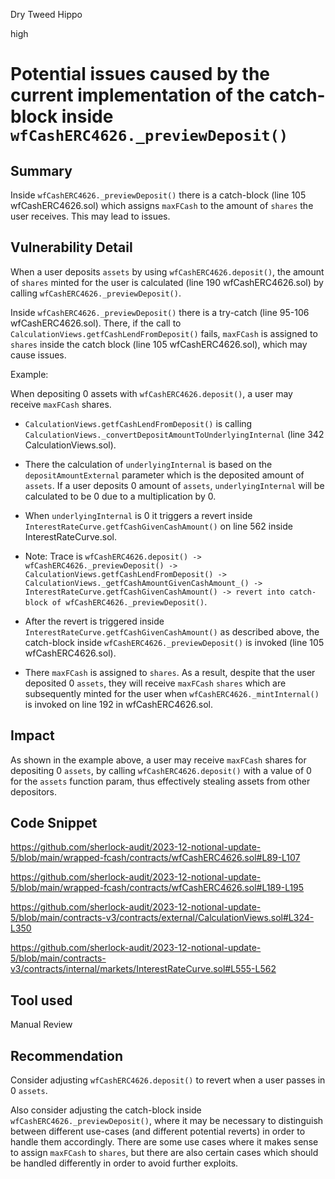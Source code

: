 Dry Tweed Hippo

high

# Potential issues caused by the current implementation of the catch-block inside `wfCashERC4626._previewDeposit()`

## Summary

Inside `wfCashERC4626._previewDeposit()` there is a catch-block (line 105 wfCashERC4626.sol) which assigns `maxFCash` to the amount of `shares` the user receives. This may lead to issues.

## Vulnerability Detail

When a user deposits `assets` by using `wfCashERC4626.deposit()`, the amount of `shares` minted for the user is calculated (line 190 wfCashERC4626.sol) by calling `wfCashERC4626._previewDeposit()`.

Inside `wfCashERC4626._previewDeposit()` there is a try-catch (line 95-106 wfCashERC4626.sol). There, if the call to `CalculationViews.getfCashLendFromDeposit()` fails, `maxFCash` is assigned to `shares` inside the catch block (line 105 wfCashERC4626.sol), which may cause issues.

Example:

When depositing 0 assets with `wfCashERC4626.deposit()`, a user may receive `maxFCash` shares.

* `CalculationViews.getfCashLendFromDeposit()` is calling `CalculationViews._convertDepositAmountToUnderlyingInternal` (line 342 CalculationViews.sol).
* There the calculation of `underlyingInternal` is based on the `depositAmountExternal` parameter which is the deposited amount of `assets`. If a user deposits 0 amount of `assets`, `underlyingInternal` will be calculated to be 0 due to a multiplication by 0.
* When `underlyingInternal` is 0 it triggers a revert inside `InterestRateCurve.getfCashGivenCashAmount()` on line 562 inside InterestRateCurve.sol.

* Note: Trace is `wfCashERC4626.deposit() -> wfCashERC4626._previewDeposit() -> CalculationViews.getfCashLendFromDeposit() -> CalculationViews._getfCashAmountGivenCashAmount_() -> InterestRateCurve.getfCashGivenCashAmount() -> revert into catch-block of wfCashERC4626._previewDeposit()`.

* After the revert is triggered inside `InterestRateCurve.getfCashGivenCashAmount()` as described above, the catch-block inside `wfCashERC4626._previewDeposit()` is invoked (line 105 wfCashERC4626.sol).

* There `maxFCash` is assigned to `shares`. As a result, despite that the user deposited 0 `assets`, they will receive `maxFCash` `shares` which are subsequently minted for the user when `wfCashERC4626._mintInternal()` is invoked on line 192 in wfCashERC4626.sol.

## Impact

As shown in the example above, a user may receive `maxFCash` shares for depositing 0 `assets`, by calling `wfCashERC4626.deposit()` with a value of 0 for the `assets` function param, thus effectively stealing assets from other depositors.

## Code Snippet

https://github.com/sherlock-audit/2023-12-notional-update-5/blob/main/wrapped-fcash/contracts/wfCashERC4626.sol#L89-L107

https://github.com/sherlock-audit/2023-12-notional-update-5/blob/main/wrapped-fcash/contracts/wfCashERC4626.sol#L189-L195

https://github.com/sherlock-audit/2023-12-notional-update-5/blob/main/contracts-v3/contracts/external/CalculationViews.sol#L324-L350

https://github.com/sherlock-audit/2023-12-notional-update-5/blob/main/contracts-v3/contracts/internal/markets/InterestRateCurve.sol#L555-L562

## Tool used

Manual Review

## Recommendation

Consider adjusting `wfCashERC4626.deposit()` to revert when a user passes in 0 `assets`.

Also consider adjusting the catch-block inside `wfCashERC4626._previewDeposit()`, where it may be necessary to distinguish between different use-cases (and different potential reverts) in order to handle them accordingly. There are some use cases where it makes sense to assign `maxFCash` to `shares`, but there are also certain cases which should be handled differently in order to avoid further exploits.